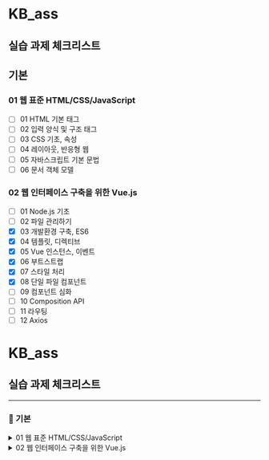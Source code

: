 # KB_ass

## 실습 과제 체크리스트

## 기본
### 01 웹 표준 HTML/CSS/JavaScript
- [ ] 01 HTML 기본 태그
- [ ] 02 입력 양식 및 구조 태그
- [ ] 03 CSS 기초, 속성
- [ ] 04 레이아웃, 반응형 웹
- [ ] 05 자바스크립트 기본 문법
- [ ] 06 문서 객체 모델

### 02 웹 인터페이스 구축을 위한 Vue.js
- [ ] 01 Node.js 기초
- [ ] 02 파일 관리하기
- [x] 03 개발환경 구축, ES6
- [x] 04 템플릿, 디렉티브
- [x] 05 Vue 인스턴스, 이벤트
- [x] 06 부트스트랩
- [x] 07 스타일 처리
- [x] 08 단일 파일 컴포넌트
- [ ] 09 컴포넌트 심화
- [ ] 10 Composition API
- [ ] 11 라우팅
- [ ] 12 Axios

# KB_ass

## 실습 과제 체크리스트  

---

### 📘 기본

<details>
<summary>01 웹 표준 HTML/CSS/JavaScript</summary>

- [ ] 01 HTML 기본 태그  
- [ ] 02 입력 양식 및 구조 태그  
- [ ] 03 CSS 기초, 속성  
- [ ] 04 레이아웃, 반응형 웹  
- [ ] 05 자바스크립트 기본 문법  
- [ ] 06 문서 객체 모델  

</details>

<details>
<summary>02 웹 인터페이스 구축을 위한 Vue.js</summary>

- [ ] 01 Node.js 기초
- [ ] 02 파일 관리하기
- [x] 03 개발환경 구축, ES6
- [x] 04 템플릿, 디렉티브
- [x] 05 Vue 인스턴스, 이벤트
- [x] 06 부트스트랩
- [x] 07 스타일 처리
- [x] 08 단일 파일 컴포넌트
- [ ] 09 컴포넌트 심화
- [ ] 10 Composition API
- [ ] 11 라우팅
- [ ] 12 Axios 


### 📙 심화

<details>
<summary>01 웹 표준 HTML/CSS/JavaScript</summary>

- [ ] 01 HTML 기본 태그  
- [ ] 02 입력 양식 및 구조 태그  
- [ ] 03 CSS 기초, 속성  
- [ ] 04 레이아웃, 반응형 웹  
- [ ] 05 자바스크립트 기본 문법  
- [ ] 06 문서 객체 모델  

</details>

<details>
<summary>02 웹 인터페이스 구축을 위한 Vue.js</summary>

- [ ] 01 Node.js 기초
- [ ] 02 파일 관리하기
- [x] 03 개발환경 구축, ES6
- [x] 04 템플릿, 디렉티브
- [x] 05 Vue 인스턴스, 이벤트
- [x] 06 부트스트랩
- [x] 07 스타일 처리
- [x] 08 단일 파일 컴포넌트
- [ ] 09 컴포넌트 심화
- [ ] 10 Composition API
- [ ] 11 라우팅
- [ ] 12 Axios 
